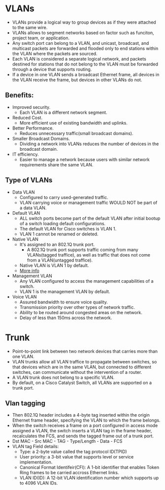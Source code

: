 # VLANs

- VLANs provide a logical way to group devices as if they were attached to the same wire.
- VLANs allows to segment networks based on factor such as funciton, project team, or application.
- Any switch port can belong to a VLAN, and unicast, broadcast, and multicast packets are forwarded and flooded only to end stations within the VLAN where the packets are sourced.
- Each VLAN is considered a separate logical network, and packets destined for stations that do not belong to the VLAN must be forwarded through a device that supports routing.
- If a device in one VLAN sends a broadcast Ethernet frame, all devices in the VLAN receive the frame, but devices in other VLANs do not.

## Benefits:
- Improved security.
    * Each VLAN is a different network segment.
- Reduced Cost.
    * More efficient use of existing bandwidth and uplinks.
- Better Performance.
    * Reduces unnecessary traffic(small broadcast domains).
- Smaller Broadcast Domains.
    * Dividing a network into VLANs reduces the number of devices in the broadcast domain.
- IT efficiency.
    * Easier to manage a network because users with similar network requirements share the same VLAN.

## Type of VLANs
- Data VLAN
    * Configured to carry used-generated traffic. 
    * VLAN carrying voice or management traffic WOULD NOT be part of a data VLAN.
- Default VLAN
    * ALL switch ports become part of the default VLAN after initial bootup of a switch loading default configurations.
    * The default VLAN for Cisco switches is VLAN 1.
    * VLAN 1 cannot be renamed or deleted.
- Native VLAN
    * It's assigned to an 802.1Q trunk port. 
        - A 802.1Q trunk port supports traffic coming from many VLANs(tagged traffice), as well as traffic that does not come from a VLAN(untagged traffice).
    * Native VLAN is VLAN 1 by default.
    * [More info](https://supportforums.cisco.com/discussion/11700441/what-difference-between-default-vlan-and-native-vlan)
- Management VLAN
    * Any VLAN configured to access the management capabilities of a switch. 
    * VLAN 1 is the management VLAN by default. 
- Voice VLAN
    * Assured bandwidth to ensure voice quality.
    * Transmission priority over other types of network traffic.
    * Ability to be routed around congested areas on the network.
    * Delay of less than 150ms across the network.

# Trunk
- Point-to-point link between two network devices that carries more than one VLAN.
- VLAN trunks allow all VLAN traffice to propagate between switches, so that devices which are in the same VLAN, but connected to different switches, can communicate without the intervention of a router.
- A VLAN trunk does not belong to a specific VLAN.
- By default, on a Cisco Catalyst Switch, all VLANs are supported on a trunk port.

## Vlan tagging
- Then 802.1Q header includes a 4-byte tag inserted within the origin Ethernet frame header, specifying the VLAN to which the frame belongs.
- When the switch receives a frame on a port configured in access mode assigned a VLAN, the switch inserts a VLAN tag in the frame header, recalculates the FCS, and sends the tagged frame out of a trunk port.
- Dst MAC - Src MAC - TAG - Type/Length - Data - FCS
- VLAN tag Field details:
    * Type: a 2-byte value called the tag protocol ID(TPID)
    * User priority: a 3-bit value that supports level or service implementation.
    * Canonical Format Identifeir(CFI): A 1-bit identifier that enables Token Ring frames to be carried accross Ethernet links.
    * VLAN ID(ID): A 12-bit VLAN identification number which supports up to 4096 VLAN IDs.

## 
